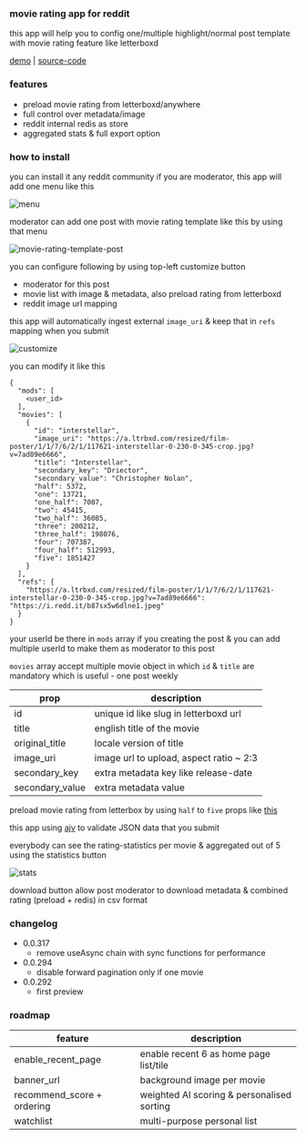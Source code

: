 ### movie rating app for reddit 

this app will help you to config one/multiple highlight/normal post template with movie rating feature like letterboxd

[demo](https://www.reddit.com/r/kerala_boxoffice/comments/1j6zuyz) | [source-code](https://github.com/hedcet/ml-movies)

### features

* preload movie rating from letterboxd/anywhere
* full control over metadata/image
* reddit internal redis as store
* aggregated stats & full export option

### how to install

you can install it any reddit community if you are moderator, this app will add one menu like this

![menu](https://github.com/hedcet/ml-movies/blob/main/assets/menu.png?raw=true)

moderator can add one post with movie rating template like this by using that menu

![movie-rating-template-post](https://github.com/hedcet/ml-movies/blob/main/assets/movie-rating-template-post.png?raw=true)

you can configure following by using top-left customize button

* moderator for this post
* movie list with image & metadata, also preload rating from letterboxd
* reddit image url mapping

this app will automatically ingest external `image_uri` & keep that in `refs` mapping when you submit

![customize](https://github.com/hedcet/ml-movies/blob/main/assets/customize.png?raw=true)

you can modify it like this

```
{
  "mods": [
    <user_id>
  ],
  "movies": [
    {
      "id": "interstellar",
      "image_uri": "https://a.ltrbxd.com/resized/film-poster/1/1/7/6/2/1/117621-interstellar-0-230-0-345-crop.jpg?v=7ad89e6666",
      "title": "Interstellar",
      "secondary_key": "Driector",
      "secondary_value": "Christopher Nolan",
      "half": 5372,
      "one": 13721,
      "one_half": 7007,
      "two": 45415,
      "two_half": 36085,
      "three": 200212,
      "three_half": 198076,
      "four": 707387,
      "four_half": 512993,
      "five": 1851427
    }
  ],
  "refs": {
    "https://a.ltrbxd.com/resized/film-poster/1/1/7/6/2/1/117621-interstellar-0-230-0-345-crop.jpg?v=7ad89e6666": "https://i.redd.it/b87sx5w6dlne1.jpeg"
  }
}
```

your userId be there in `mods` array if you creating the post & you can add multiple userId to make them as moderator to this post

`movies` array accept multiple movie object in which `id` & `title` are mandatory which is useful - one post weekly

| prop | description |
|-|-|
| id | unique id like slug in letterboxd url |
| title | english title of the movie |
| original_title | locale version of title |
| image_uri | image url to upload, aspect ratio ~ 2:3  |
| secondary_key | extra metadata key like release-date |
| secondary_value | extra metadata value |

preload movie rating from letterbox by using `half` to `five` props like [this](https://github.com/hedcet/boxoffice-server/blob/main/ml-movies.json)

this app using [ajv](https://www.npmjs.com/package/ajv) to validate JSON data that you submit

everybody can see the rating-statistics per movie & aggregated out of 5 using the statistics button

![stats](https://github.com/hedcet/ml-movies/blob/main/assets/stats.png?raw=true)

download button allow post moderator to download metadata & combined rating (preload + redis) in csv format

### changelog

* 0.0.317
  * remove useAsync chain with sync functions for performance
* 0.0.294
  * disable forward pagination only if one movie
* 0.0.292
  * first preview

### roadmap

| feature | description |
|-|-|
| enable_recent_page | enable recent 6 as home page list/tile |
| banner_url | background image per movie |
| recommend_score + ordering | weighted AI scoring & personalised sorting |
| watchlist | multi-purpose personal list |
